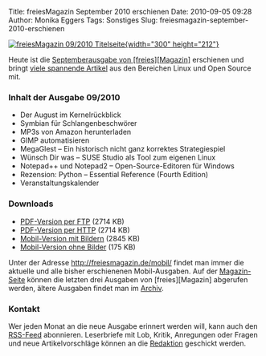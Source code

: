 Title: freiesMagazin September 2010 erschienen
Date: 2010-09-05 09:28
Author: Monika Eggers
Tags: Sonstiges
Slug: freiesmagazin-september-2010-erschienen

[![freiesMagazin 09/2010
Titelseite](http://www.freiesmagazin.de/system/files/freiesmagazin-2010-09.png){width="300"
height="212"}](http://www.freiesmagazin.de/system/files/freiesmagazin-2010-09.png)


Heute ist die [Septemberausgabe von
[freies][Magazin]](http://www.freiesmagazin.de/20100905-septemberausgabe-erschienen)
erschienen und bringt [viele spannende
Artikel](http://www.freiesmagazin.de/freiesMagazin-2010-09) aus den
Bereichen Linux und Open Source mit.


### Inhalt der Ausgabe 09/2010


-   Der August im Kernelrückblick
-   Symbian für Schlangenbeschwörer
-   MP3s von Amazon herunterladen
-   GIMP automatisieren
-   MegaGlest – Ein historisch nicht ganz korrektes Strategiespiel
-   Wünsch Dir was – SUSE Studio als Tool zum eigenen Linux
-   Notepad++ und Notepad2 – Open-Source-Editoren für Windows
-   Rezension: Python – Essential Reference (Fourth Edition)
-   Veranstaltungskalender


<!--break--><!--break-->

### Downloads


-   [PDF-Version per
    FTP](ftp://ftp.freiesmagazin.de/2010/freiesMagazin-2010-09.pdf)
    (2714 KB)
-   [PDF-Version per
    HTTP](http://www.freiesmagazin.de/ftp/2010/freiesMagazin-2010-09.pdf)
    (2714 KB)
-   [Mobil-Version mit
    Bildern](http://www.freiesmagazin.de/mobil/freiesMagazin-2010-09-bilder.html)
    (2845 KB)
-   [Mobil-Version ohne
    Bilder](http://www.freiesmagazin.de/mobil/freiesMagazin-2010-09.html)
    (175 KB)


Unter der Adresse <http://freiesmagazin.de/mobil/> findet man immer die
aktuelle und alle bisher erschienenen Mobil-Ausgaben. Auf der
[Magazin-Seite](http://www.freiesmagazin.de/magazin) können die letzten
drei Ausgaben von
[freies][Magazin]
abgerufen werden, ältere Ausgaben findet man im
[Archiv](http://www.freiesmagazin.de/archiv).


### Kontakt


Wer jeden Monat an die neue Ausgabe erinnert werden will, kann auch den
[RSS-Feed](http://www.freiesmagazin.de/rss.xml) abonnieren. Leserbriefe
mit Lob, Kritik, Anregungen oder Fragen und neue Artikelvorschläge
können an die [Redaktion](http://www.freiesmagazin.de/kontakt) geschickt
werden.



